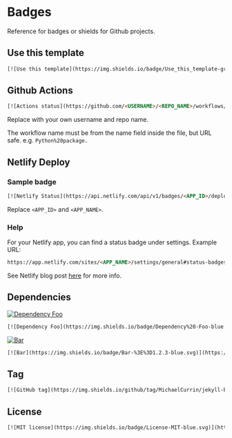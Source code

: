 # Badges

Reference for badges or shields for Github projects.

## Use this template

```html
[![Use this template](https://img.shields.io/badge/Use_this_template-green.svg)](https://github.com/<USERNAME>/<REPO_NAME>/generate)
```

## Github Actions

```html
[![Actions status](https://github.com/<USERNAME>/<REPO_NAME>/workflows/<WORKFLOW_NAME/badge.svg)](https://github.com/<USER_NAME>/<REPO_NAME>/actions)
```

Replace with your own username and repo name. 

The workflow name must be from the name field inside the file, but URL safe. e.g. `Python%20package.`

## Netlify Deploy

### Sample badge

```html
[![Netlify Status](https://api.netlify.com/api/v1/badges/<APP_ID>/deploy-status)](https://app.netlify.com/sites/<APP_NAME>/deploys)
```

Replace `<APP_ID>` and `<APP_NAME>`.


### Help

For your Netlify app, you can find a status badge under settings. Example URL:

```html
https://app.netlify.com/sites/<APP_NAME>/settings/general#status-badges
```

See Netlify blog post [here](https://www.netlify.com/blog/2019/01/29/sharing-the-love-with-netlify-deployment-badges/) for more info.


## Dependencies

[![Dependency Foo](https://img.shields.io/badge/Dependency%20-Foo-blue.svg)](https://<foo>)

```html
[![Dependency Foo](https://img.shields.io/badge/Dependency%20-Foo-blue.svg)](https://<foo>)
```

[![Bar](https://img.shields.io/badge/Bar-%3E%3D1.2.3-blue.svg)](https://<bar>)

```html
[![Bar](https://img.shields.io/badge/Bar-%3E%3D1.2.3-blue.svg)](https://<bar>)
```


## Tag

```html
[![GitHub tag](https://img.shields.io/github/tag/MichaelCurrin/jekyll-blog-demo.svg)](https://GitHub.com/MichaelCurrin/jekyll-blog-demo/tags/)
```

## License

```html
[![MIT license](https://img.shields.io/badge/License-MIT-blue.svg)](https://github.com/MichaelCurrin/jekyll-blog-demo/blob/master/LICENSE)
```
